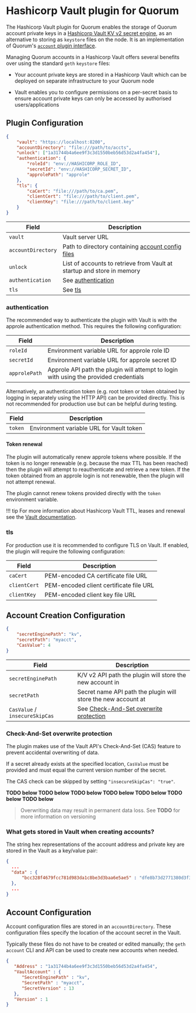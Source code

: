 # Hashicorp Vault plugin for Quorum

The Hashicorp Vault plugin for Quorum enables the storage of Quorum account private keys in a [Hashicorp Vault KV v2 secret engine](https://www.vaultproject.io/docs/secrets/kv/kv-v2/), as an alternative to storing as `keystore` files on the node.  It is an implementation of Quorum's [`account` plugin interface](https://docs.goquorum.com/en/latest/PluggableArchitecture/Plugins/account/interface/).

Managing Quorum accounts in a Hashicorp Vault offers several benefits over using the standard `geth` `keystore` files:

* Your account private keys are stored in a Hashicorp Vault which can be deployed on separate infrastructure to your Quorum node  

* Vault enables you to configure permissions on a per-secret basis to ensure account private keys can only be accessed by authorised users/applications 

## Plugin Configuration

```json
{
    "vault": "https://localhost:8200",
    "accountDirectory": "file:///path/to/accts",
    "unlock": ["1a31744b4a6ee9f3c3d1550beb56d53d2a4fa454"],
    "authentication": {
        "roleId": "env://HASHICORP_ROLE_ID",
        "secretId": "env://HASHICORP_SECRET_ID",
        "approlePath": "approle"
    },
    "tls": {
        "caCert": "file:///path/to/ca.pem",
        "clientCert": "file:///path/to/client.pem",
        "clientKey": "file:///path/to/client.key"
    }
}
```

| Field | Description |
| --- | --- |
| `vault` | Vault server URL |
| `accountDirectory` | Path to directory containing [account config files](#account-configuration) |
| `unlock` | List of accounts to retrieve from Vault at startup and store in memory |
| `authentication` | See [authentication](#authentication) |
| `tls` | See [tls](#tls) |

### authentication

The recommended way to authenticate the plugin with Vault is with the approle authentication method.  This requires the following configuration: 

| Field | Description |
| --- | --- |
| `roleId` | Environment variable URL for approle role ID |
| `secretId` | Environment variable URL for approle secret ID |
| `approlePath` | Approle API path the plugin will attempt to login with using the provided credentials |

Alternatively, an authentication token (e.g. root token or token obtained by logging in separately using the HTTP API) can be provided directly.  This is not recommended for production use but can be helpful during testing.

| Field | Description |
| --- | --- |
| `token` | Environment variable URL for Vault token |

#### Token renewal

The plugin will automatically renew approle tokens where possible.  If the token is no longer renewable (e.g. because the max TTL has been reached) then the plugin will attempt to reauthenticate and retrieve a new token.  If the token obtained from an approle login is not renewable, then the plugin will not attempt renewal.

The plugin cannot renew tokens provided directly with the `token` environment variable.     

!!! tip
    For more information about Hashicorp Vault TTL, leases and renewal see the [Vault documentation](https://www.vaultproject.io/docs/concepts/lease.html). 

### tls

For production use it is recommended to configure TLS on Vault.  If enabled, the plugin will require the following configuration:

| Field | Description |
| --- | --- |
| `caCert` | PEM-encoded CA certificate file URL |
| `clientCert` | PEM-encoded client certificate file URL |
| `clientKey` | PEM-encoded client key file URL |

## Account Creation Configuration
```json
{
    "secretEnginePath": "kv",
    "secretPath": "myacct",
    "CasValue": 4
}
```

| Field | Description |
| --- | --- |
| `secretEnginePath` | K/V v2 API path the plugin will store the new account in |
| `secretPath` | Secret name API path the plugin will store the new account at |
| `CasValue` / `insecureSkipCas` | See [Check-And-Set overwrite protection](#check-and-set-overwrite-protection) |

### Check-And-Set overwrite protection

The plugin makes use of the Vault API's Check-And-Set (CAS) feature to prevent accidental overwriting of data.

If a secret already exists at the specified location, `CasValue` must be provided and must equal the current version number of the secret.  

The CAS check can be skipped by setting `"insecureSkipCas": "true"`.  

**TODO below TODO below TODO below TODO below TODO below TODO below TODO below**

> Overwriting data may result in permanent data loss.  See **TODO** for more information on versioning

### What gets stored in Vault when creating accounts?
The string hex representations of the account address and private key are stored in the Vault as a key/value pair:

```json
{
  ...
  "data" : {
      "bcc328f4679fcc781d983da1c8be3d3baa6e5ae5" : "dfe8b73d2771380d3f36bd78ce537715e812d7797c0b055fe944cd42cc750853"
  },
  ...
}
```

## Account Configuration

Account configuration files are stored in an `accountDirectory`.  These configuration files specify the location of the account secret in the Vault.  

Typically these files do not have to be created or edited manually; the `geth account` CLI and API can be used to create new accounts when needed.

```json
{
   "Address" : "1a31744b4a6ee9f3c3d1550beb56d53d2a4fa454",
   "VaultAccount" : {
      "SecretEnginePath" : "kv",
      "SecretPath" : "myacct",
      "SecretVersion" : 13
   },
   "Version" : 1
}
```
